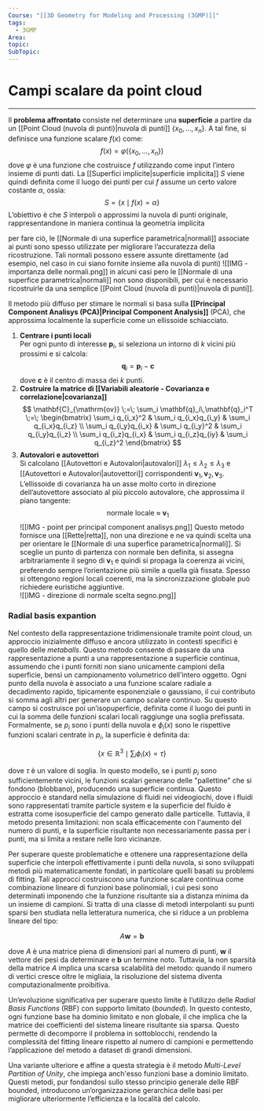 ```yaml
---
Course: "[[3D Geometry for Modeling and Processing (3GMP)]]"
tags:
  - 3GMP
Area: 
topic: 
SubTopic: 
---
```


# Campi scalare da point cloud
---
Il **problema affrontato** consiste nel determinare una **superficie** a partire da un [[Point Cloud (nuvola di punti)|nuvola di punti]] $\{x_0, \dots, x_n\}$. A tal fine, si definisce una funzione scalare $f(x)$ come:$$
f(x) = \varphi(\{x_0, \dots, x_n\})
$$dove $\varphi$ è una funzione che costruisce $f$ utilizzando come input l’intero insieme di punti dati. La [[Superfici implicite|superficie implicita]] $S$ viene quindi definita come il luogo dei punti per cui $f$ assume un certo valore costante $\alpha$, ossia:$$
S = \{ x \mid f(x) = \alpha \}$$L’obiettivo è che $S$ interpoli o approssimi la nuvola di punti originale, rappresentandone in maniera continua la geometria implicita

per fare ciò, le [[Normale di una superfice parametrica|normali]] associate ai punti sono spesso utilizzate per migliorare l’accuratezza della ricostruzione. Tali normali possono essere assunte direttamente (ad esempio, nel caso in cui siano fornite insieme alla nuvola di punti)
![[IMG - importanza delle normali.png]]
in alcuni casi pero le [[Normale di una superfice parametrica|normali]] non sono disponibili, per cui è necessario ricostruirle da una semplice [[Point Cloud (nuvola di punti)|nuvola di punti]]. 

Il metodo più diffuso per stimare le normali si basa sulla **[[Principal Component Analisys (PCA)|Principal Component Analysis]]** (PCA), che approssima localmente la superficie come un ellissoide schiacciato.
1. **Centrare i punti locali**  
   Per ogni punto di interesse $\mathbf{p}_i$, si seleziona un intorno di $k$ vicini più prossimi e si calcola:$$
   \mathbf{q}_i = \mathbf{p}_i - \mathbf{c}
   $$dove $\mathbf{c}$ è il centro di massa dei $k$ punti.
2. **Costruire la matrice di [[Variabili aleatorie - Covarianza e correlazione|covarianza]]**  $$
   \mathbf{C}_{\mathrm{ov}} \;=\; \sum_i \mathbf{q}_i\,\mathbf{q}_i^T
   \;=\;
   \begin{bmatrix}
     \sum_i q_{i_x}^2 & \sum_i q_{i_x}q_{i_y} & \sum_i q_{i_x}q_{i_z} \\
     \sum_i q_{i_y}q_{i_x} & \sum_i q_{i_y}^2 & \sum_i q_{i_y}q_{i_z} \\
     \sum_i q_{i_z}q_{i_x} & \sum_i q_{i_z}q_{iy} & \sum_i q_{i_z}^2
   \end{bmatrix}
   $$
3. **Autovalori e autovettori**  
   Si calcolano [[Autovettori e Autovalori|autovalori]] $\lambda_1 \le \lambda_2 \le \lambda_3$ e [[Autovettori e Autovalori|autovettori]] corrispondenti $\mathbf{v}_1,\mathbf{v}_2,\mathbf{v}_3$. L’ellissoide di covarianza ha un asse molto corto in direzione dell’autovettore associato al più piccolo autovalore, che approssima il piano tangente:  $$\text{normale locale}\;\approx\;\mathbf{v}_1$$  ![[IMG - point per principal component analisys.png]]
Questo metodo fornisce una [[Rette|retta]], non una direzione e ne va quindi scelta una per orientare le [[Normale di una superfice parametrica|normali]]. Si sceglie un punto di partenza con normale ben definita, si assegna arbitrariamente il segno di $\mathbf{v}_1$ e quindi si propaga la coerenza ai vicini, preferendo sempre l’orientazione più simile a quella già fissata. Spesso si ottengono regioni locali coerenti, ma la sincronizzazione globale può richiedere euristiche aggiuntive.  
![[IMG - direzione di normale scelta segno.png]]



### Radial basis expantion

Nel contesto della rappresentazione tridimensionale tramite point cloud, un approccio inizialmente diffuso e ancora utilizzato in contesti specifici è quello delle *metaballs*. Questo metodo consente di passare da una rappresentazione a punti a una rappresentazione a superficie continua, assumendo che i punti forniti non siano unicamente campioni della superficie, bensì un campionamento volumetrico dell’intero oggetto. Ogni punto della nuvola è associato a una funzione scalare radiale a decadimento rapido, tipicamente esponenziale o gaussiano, il cui contributo si somma agli altri per generare un campo scalare continuo. Su questo campo si costruisce poi un’isopuperficie, definita come il luogo dei punti in cui la somma delle funzioni scalari locali raggiunge una soglia prefissata. Formalmente, se $p_i$ sono i punti della nuvola e $\phi_i(x)$ sono le rispettive funzioni scalari centrate in $p_i$, la superficie è definita da:

$$
\left\{ x \in \mathbb{R}^3 \mid \sum_i \phi_i(x) = \tau \right\}
$$

dove $\tau$ è un valore di soglia. In questo modello, se i punti $p_i$ sono sufficientemente vicini, le funzioni scalari generano delle "pallettine" che si fondono (blobbano), producendo una superficie continua. Questo approccio è standard nella simulazione di fluidi nei videogiochi, dove i fluidi sono rappresentati tramite particle system e la superficie del fluido è estratta come isosuperficie del campo generato dalle particelle. Tuttavia, il metodo presenta limitazioni: non scala efficacemente con l'aumento del numero di punti, e la superficie risultante non necessariamente passa per i punti, ma si limita a restare nelle loro vicinanze.

Per superare queste problematiche e ottenere una rappresentazione della superficie che interpoli effettivamente i punti della nuvola, si sono sviluppati metodi più matematicamente fondati, in particolare quelli basati su problemi di fitting. Tali approcci costruiscono una funzione scalare continua come combinazione lineare di funzioni base polinomiali, i cui pesi sono determinati imponendo che la funzione risultante sia a distanza minima da un insieme di campioni. Si tratta di una classe di metodi interpolanti su punti sparsi ben studiata nella letteratura numerica, che si riduce a un problema lineare del tipo:

$$
A \mathbf{w} = \mathbf{b}
$$

dove $A$ è una matrice piena di dimensioni pari al numero di punti, $\mathbf{w}$ il vettore dei pesi da determinare e $\mathbf{b}$ un termine noto. Tuttavia, la non sparsità della matrice $A$ implica una scarsa scalabilità del metodo: quando il numero di vertici cresce oltre le migliaia, la risoluzione del sistema diventa computazionalmente proibitiva.

Un’evoluzione significativa per superare questo limite è l’utilizzo delle *Radial Basis Functions* (RBF) con supporto limitato (*bounded*). In questo contesto, ogni funzione base ha dominio limitato e non globale, il che implica che la matrice dei coefficienti del sistema lineare risultante sia sparsa. Questo permette di decomporre il problema in sottoblocchi, rendendo la complessità del fitting lineare rispetto al numero di campioni e permettendo l’applicazione del metodo a dataset di grandi dimensioni.

Una variante ulteriore e affine a questa strategia è il metodo *Multi-Level Partition of Unity*, che impiega anch'esso funzioni base a dominio limitato. Questi metodi, pur fondandosi sullo stesso principio generale delle RBF bounded, introducono un’organizzazione gerarchica delle basi per migliorare ulteriormente l’efficienza e la località del calcolo.
